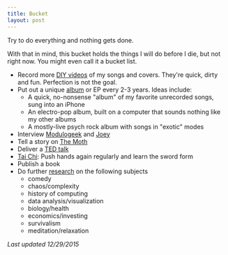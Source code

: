 ```yaml
---
title: Bucket
layout: post
---
```

Try to do everything and nothing gets done.

With that in mind, this bucket holds the things I will do before I die, but not right now.  You might even call it a bucket list.

  - Record more [DIY videos](https://www.youtube.com/playlist?list=PLEP0Foq1SruN9ZA-dz9VbSYaLCF1gWnVP) of my songs and covers. They're quick, dirty and fun.  Perfection is not the goal. 
  - Put out a unique [album](https://ryanbarringtoncox.bandcamp.com/) or EP every 2-3 years.  Ideas include:
    - A quick, no-nonsense "album" of my favorite unrecorded songs, sung into an iPhone
    - An electro-pop album, built on a computer that sounds nothing like my other albums
    - A mostly-live psych rock album with songs in "exotic" modes 
  - Interview [Modulogeek](http://modulogeek.com/) and [Joey](http://joeykneiser.com)
  - Tell a story on [The Moth](http://themoth.org/)
  - Deliver a [TED talk](https://www.ted.com/talks)
  - [Tai Chi]({{site.url}}/relax): Push hands again regularly and learn the sword form
  - Publish a book
  - Do further [research]({{site.url}}/book-notes) on the following subjects
    - comedy
    - chaos/complexity
    - history of computing
    - data analysis/visualization
    - biology/health
    - economics/investing
    - survivalism
    - meditation/relaxation

*Last updated 12/29/2015*
